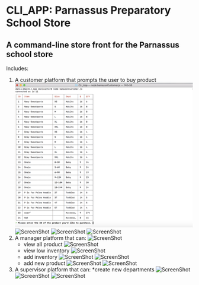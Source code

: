 # CLI_APP: Parnassus Preparatory School Store
## A command-line store front for the Parnassus school store
Includes:
1. A customer platform that prompts the user to buy product
![ScreenShot](/images/Customer1.png)
![ScreenShot](/images/Customer2)
![ScreenShot](/images/Customer3)
![ScreenShot](/images/Customer4)
2. A manager platform that can:
![ScreenShot](/images/Manager1)
    * view all product
    ![ScreenShot](/images/Manager2)
    * view low inventory
    ![ScreenShot](/images/Manager3)
    * add inventory
    ![ScreenShot](/images/Manager4)
    ![ScreenShot](/images/Manager4)
    * add new product
    ![ScreenShot](/images/Manager6)
    ![ScreenShot](/images/Manager7)
3. A supervisor platform that can:
    *create new departments
    ![ScreenShot](/images/Supervisor1)
    ![ScreenShot](/images/Supervisor2)
    ![ScreenShot](/images/Supervisor3)
